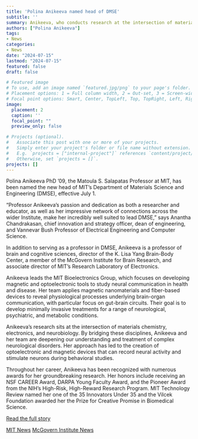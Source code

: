 ```yaml
---
title: 'Polina Anikeeva named head of DMSE'
subtitle: ''
summary: Anikeeva, who conducts research at the intersection of materials science, electronics, and neurobiology, succeeds Caroline Ross.
authors: ["Polina Anikeeva"]
tags:
- News
categories:
- News
date: "2024-07-15"
lastmod: "2024-07-15"
featured: false
draft: false

# Featured image
# To use, add an image named `featured.jpg/png` to your page's folder.
# Placement options: 1 = Full column width, 2 = Out-set, 3 = Screen-width
# Focal point options: Smart, Center, TopLeft, Top, TopRight, Left, Right, BottomLeft, Bottom, BottomRight
image:
  placement: 2
  caption: ''
  focal_point: ""
  preview_only: false

# Projects (optional).
#   Associate this post with one or more of your projects.
#   Simply enter your project's folder or file name without extension.
#   E.g. `projects = ["internal-project"]` references `content/project/deep-learning/index.md`.
#   Otherwise, set `projects = []`.
projects: []
---
```

Polina Anikeeva PhD ’09, the Matoula S. Salapatas Professor at MIT, has been named the new head of MIT’s Department of Materials Science and Engineering (DMSE), effective July 1.

“Professor Anikeeva’s passion and dedication as both a researcher and educator, as well as her impressive network of connections across the wider Institute, make her incredibly well suited to lead DMSE,” says Anantha Chandrakasan, chief innovation and strategy officer, dean of engineering, and Vannevar Bush Professor of Electrical Engineering and Computer Science.

In addition to serving as a professor in DMSE, Anikeeva is a professor of brain and cognitive sciences, director of the K. Lisa Yang Brain-Body Center, a member of the McGovern Institute for Brain Research, and associate director of MIT’s Research Laboratory of Electronics.

Anikeeva leads the MIT Bioelectronics Group, which focuses on developing magnetic and optoelectronic tools to study neural communication in health and disease. Her team applies magnetic nanomaterials and fiber-based devices to reveal physiological processes underlying brain-organ communication, with particular focus on gut-brain circuits. Their goal is to develop minimally invasive treatments for a range of neurological, psychiatric, and metabolic conditions.

Anikeeva’s research sits at the intersection of materials chemistry, electronics, and neurobiology. By bridging these disciplines, Anikeeva and her team are deepening our understanding and treatment of complex neurological disorders. Her approach has led to the creation of optoelectronic and magnetic devices that can record neural activity and stimulate neurons during behavioral studies.

Throughout her career, Anikeeva has been recognized with numerous awards for her groundbreaking research. Her honors include receiving an NSF CAREER Award, DARPA Young Faculty Award, and the Pioneer Award from the NIH’s High-Risk, High-Reward Research Program. MIT Technology Review named her one of the 35 Innovators Under 35 and the Vilcek Foundation awarded her the Prize for Creative Promise in Biomedical Science.

[Read the full story](https://dmse.mit.edu/news/polina-anikeeva-named-head-of-dmse/)

[MIT News](https://news.mit.edu/2024/polina-anikeeva-named-head-department-materials-science-engineering-0715)
[McGovern Institute News](https://mcgovern.mit.edu/2024/07/15/polina-anikeeva-named-head-of-the-department-of-materials-science-and-engineering/)
